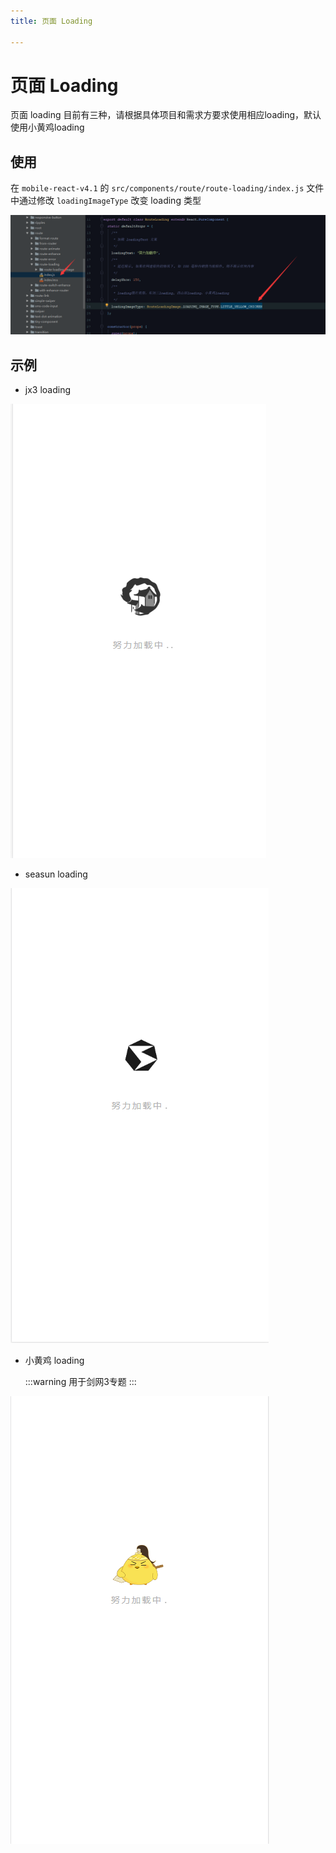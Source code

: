 ```yaml
---
title: 页面 Loading

---
```


# 页面 Loading

页面 loading 目前有三种，请根据具体项目和需求方要求使用相应loading，默认使用小黄鸡loading

## 使用

在 `mobile-react-v4.1` 的 `src/components/route/route-loading/index.js` 文件中通过修改 `loadingImageType` 改变 loading 类型

![code](/images/loading-code-1.png)

## 示例

* jx3 loading

![jx3 loading](/images/loading-jx3.png)

* seasun loading

![jx3 loading](/images/loading-seasun.png)

* 小黄鸡 loading

  :::warning
     用于剑网3专题
  :::

![jx3 loading](/images/loading-xhj.png)


